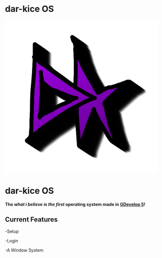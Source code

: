 # dar-kice OS
![Logo](/githubImages/logo.png "dar-kice OS")

# dar-kice OS
**The _what i believe is the first_ operating system made in [GDevelop 5](https://gdevelop.io/)!**

## Current Features

-Setup

-Login

-A Window System
